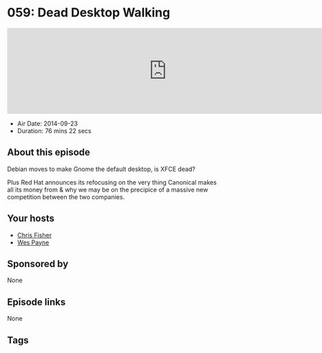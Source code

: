 # 059: Dead Desktop Walking

<iframe src="https://player.fireside.fm/v2/RUkczH-V+tBctnTNn?theme=dark" width="740" height="200" frameborder="0" scrolling="no"></iframe>

* Air Date: 2014-09-23
* Duration: 76 mins 22 secs

## About this episode

Debian moves to make Gnome the default desktop, is XFCE dead?

Plus Red Hat announces its refocusing on the very thing Canonical makes all its money from & why we may be on the precipice of a massive new competition between the two companies.

## Your hosts
* [Chris Fisher](https://linuxunplugged.com/hosts/chrislas)
* [Wes Payne](https://linuxunplugged.com/hosts/wes)

## Sponsored by

None



## Episode links

None



## Tags

